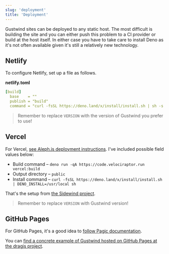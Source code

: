 ```yaml
---
slug: 'deployment'
title: 'Deployment'
---
```

Gustwind sites can be deployed to any static host. The most difficult is building the site and you can either push this problem to a CI provider or build at the host itself. In either case you have to take care to install Deno as it's not often available given it's still a relatively new technology.

## Netlify

To configure Netlify, set up a file as follows.

**netlify.toml**

```yaml
[build]
  base    = ""
  publish = "build"
  command = "curl -fsSL https://deno.land/x/install/install.sh | sh -s v1.16.0 && /opt/buildhome/.deno/bin/deno run -A --unstable --no-check https://deno.land/x/gustwind@${VERSION}/cli.ts -b"
```

> Remember to replace `VERSION` with the version of Gustwind you prefer to use!

## Vercel

For Vercel, [see Aleph.js deployment instructions](https://alephjs.org/docs/deployment). I've included possible field values below:

* Build command – `deno run -qA https://code.velociraptor.run vercel:build`
* Output directory – `public`
* Install command – `curl -fsSL https://deno.land/x/install/install.sh | DENO_INSTALL=/usr/local sh`

That's the setup from [the Sidewind project](https://github.com/survivejs/sidewind).

> Remember to replace `VERSION` with Gustwind version!

## GitHub Pages

For GitHub Pages, it's a good idea to [follow Pagic documentation](https://pagic.org/docs/deployment.html).

You can [find a concrete example of Gustwind hosted on GitHub Pages at the dragjs project](https://github.com/bebraw/dragjs).
